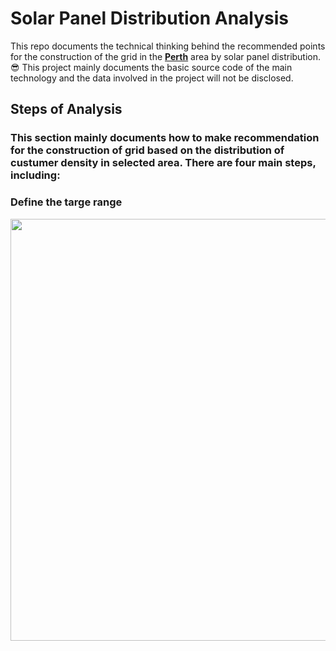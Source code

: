 # Solar Panel Distribution Analysis
This repo documents the technical thinking behind the recommended points for the construction of the grid in the **[Perth](https://en.wikipedia.org/wiki/Perth)** area by solar panel distribution. 😎 This project mainly documents the basic source code of the main technology and the data involved in the project will not be disclosed.
 
## Steps of Analysis
### This section mainly documents how to make recommendation for the construction of grid based on the distribution of custumer density in selected area. There are four main steps, including:
### Define the targe range


<img width=1020 height=675 src="https://github.com/Robert-Mar/Solar-Panel-Distribution-Analysis/blob/main/images/scope_panel_v2.jpg">
